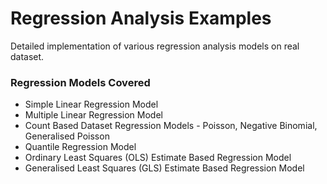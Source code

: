 # Regression Analysis Examples

Detailed implementation of various regression analysis models on real dataset.  

### Regression Models Covered
* Simple Linear Regression Model
* Multiple Linear Regression Model
* Count Based Dataset Regression Models - Poisson, Negative Binomial, Generalised Poisson
* Quantile Regression Model
* Ordinary Least Squares (OLS) Estimate Based Regression Model
* Generalised Least Squares (GLS) Estimate Based Regression Model
